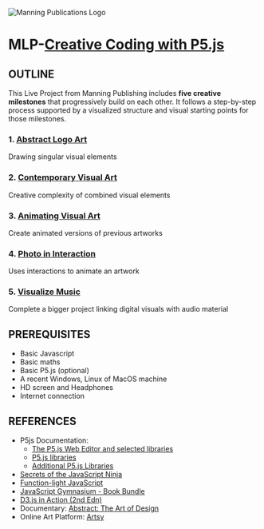 ![Manning Publications Logo](P5_js/ManningLogo.png)
# MLP-[Creative Coding with P5.js](https://liveproject.manning.com/project/216)
## OUTLINE
This Live Project from Manning Publishing includes **five creative milestones** that progressively build on each other. It follows a step-by-step process supported by a visualized structure and visual starting points for those milestones.
### 1. [Abstract Logo Art](1.AbstractLogo/README.md)
Drawing singular visual elements

### 2. [Contemporary Visual Art](P5_js/2.ContempVisArt/README.md)
Creative complexity of combined visual elements

### 3. [Animating Visual Art](P5_js/3.Animating/README.md)
Create animated versions of previous artworks

### 4. [Photo in Interaction](P5_js/4.PhotoInteract/README.md)
Uses interactions to animate an artwork

### 5. [Visualize Music](P5_js/5.Music/README.md)
Complete a bigger project linking digital visuals with audio material

## PREREQUISITES
* Basic Javascript
* Basic maths
* Basic P5.js (optional)
* A recent Windows, Linux of MacOS machine
* HD screen and Headphones
* Internet connection

## REFERENCES
* P5js Documentation:
	* [The P5.js Web Editor and selected libraries](https://editor.p5js.org/)
	* [P5.js libraries](https://p5js.org/libraries/)
	* [Additional P5.js Libraries](https://livebook.manning.com/book/javascript-on-things)
* [Secrets of the JavaScript Ninja](https://livebook.manning.com/book/secrets-of-the-javascript-ninja-second-edition/about-this-book/)
* [Function-light JavaScript](https://www.manning.com/books/functional-light-javascript)
* [JavaScript Gymnasium - Book Bundle](https://www.manning.com/bundles/javascript-gymnasium)
* [D3.js in Action (2nd Edn)](https://livebook.manning.com/book/d3js-in-action-second-edition)
* Documentary: [Abstract: The Art of Design](https://www.netflix.com/nl-en/title/80057883)
* Online Art Platform: [Artsy](https://www.artsy.net/)

